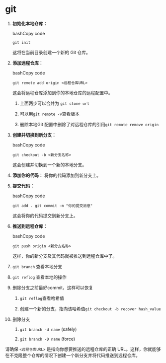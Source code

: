 # git

 1. **初始化本地仓库：**

    bashCopy code

    `git init`

    这将在当前目录创建一个新的 Git 仓库。

 2. **添加远程仓库：**

    bashCopy code

    `git remote add origin <远程仓库URL>`

    这会将远程仓库添加到你的本地仓库的远程配置中。

    1. 上面两步可以合并为 `git clone url`

    2. 可以用`git remote -v`查看版本

    3. 删除本地Git 配置中删除了对远程仓库的引用`git remote remove origin`

 3. **创建并切换到新分支：**

    bashCopy code

    `git checkout -b <新分支名称>`

    这会创建并切换到一个新的本地分支。

 4. **添加你的代码：** 将你的代码添加到新分支上。

 5. **提交代码：**

    bashCopy code

    `git add . git commit -m "你的提交消息"`

    这会将你的代码提交到新分支上。

 6. **推送到远程仓库：**

    bashCopy code

    `git push origin <新分支名称>`

    这样，你的新分支及其代码就被推送到远程仓库中了。

 7. `git branch` 查看本地分支

 8. `git reflog` 查看本地的操作

 9. 删除分支之前最好commit，这样可以恢复

    1. `git reflog`查看哈希值

    2. 创建一个新的分支，指向该哈希值`git checkout -b recover hash_value`

10. 删除分支 

    1. `git branch -d name` (safely)

    2. `git branch -D name` (force)

请确保 `<远程仓库URL>` 是指向你想要推送的远程仓库的正确 URL。这样，你就能够在不克隆整个仓库的情况下创建一个新分支并将代码推送到远程仓库。